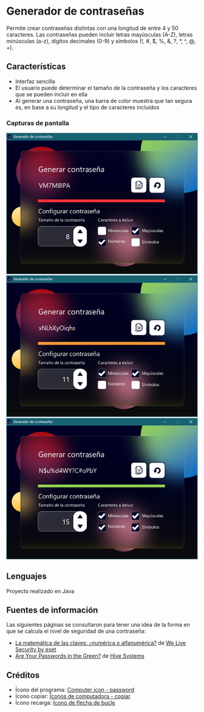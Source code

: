 # Generador de contraseñas
Permite crear contraseñas distintas con una longitud de entre 4 y 50 caracteres. Las contraseñas pueden incluir letras mayúsculas (A-Z), letras minúsculas (a-z), dígitos decimales (0-9) y símbolos (!, #, $, %, &, ?, *, ^, @, +).

## Características
* Interfaz sencilla
* El usuario puede determinar el tamaño de la contraseña y los caracteres que se pueden incluir en ella
* Al generar una contraseña, una barra de color muestra que tan segura es, en base a su longitud y el tipo de caracteres incluídos

### Capturas de pantalla
![Contraseña de nivel de seguridad bajo](img_readme/Captura2.PNG)
![Contraseña de nivel de seguridad medio](img_readme/Captura3.PNG)
![Contraseña de nivel de seguridad alto](img_readme/Captura1.PNG)

## Lenguajes
Proyecto realizado en Java

## Fuentes de información
Las siguientes páginas se consultaron para tener una idea de la forma en que se calcula el nivel de seguridad de una contraseña:
* [La matemática de las claves: ¿numérica o alfanumérica?](https://www.welivesecurity.com/la-es/2014/06/13/matematica-claves-numerica-alfanumerica/) de [We Live Security by eset](https://www.welivesecurity.com/la-es/)
* [Are Your Passwords in the Green?](https://www.hivesystems.io/blog/are-your-passwords-in-the-green) de [Hive Systems](https://www.hivesystems.io/)

## Créditos
* Ícono del programa: [Computer icon - password](https://www.pngwing.com/en/free-png-yqsnx)
* Ícono copiar: [Íconos de computadora - copiar](https://www.pngwing.com/es/free-png-tnvcm)
* Ícono recarga: [Ícono de flecha de bucle](https://www.klipartz.com/es/sticker-png-oclie)